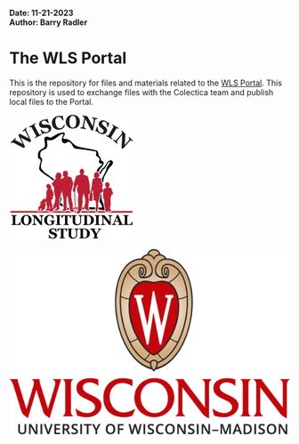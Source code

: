 **Date: 11-21-2023**  
**Author: Barry Radler**

# The WLS Portal

This is the repository for files and materials related to the [WLS Portal](https://wls.portal.ssc.wisc.edu/). This repository is used to exchange files with the Colectica team and publish local files to the Portal.

![WLS Logo](wls_2019.png)

![UW Logo](uw-logo-vertical-color-web-digital.png)